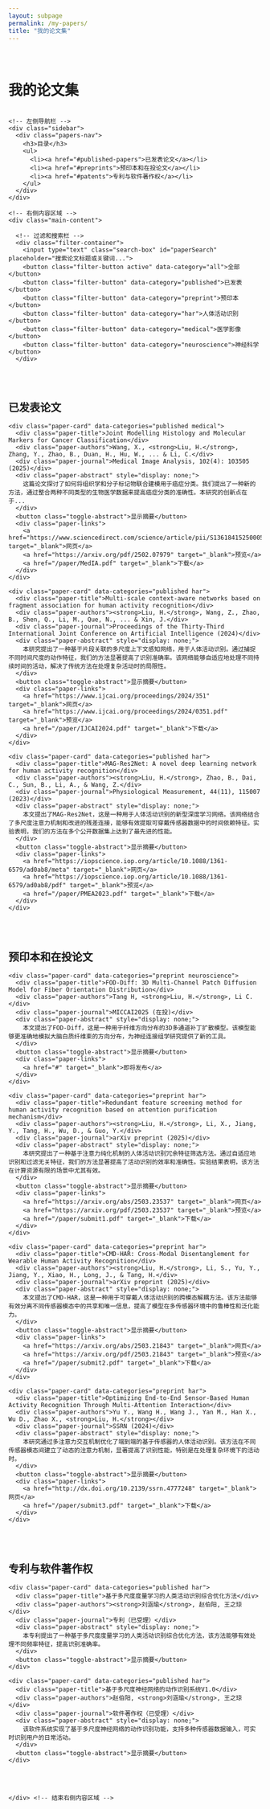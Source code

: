 ```yaml
---
layout: subpage
permalink: /my-papers/
title: "我的论文集"
---
```


<style>
  /* 基本样式 */
  .papers-container {
    padding: 20px 0;
  }
  
  /* 布局容器 */
  .two-column-layout {
    display: flex;
    gap: 30px;
    margin-top: 20px;
  }
  
  /* 左侧导航区域 */
  .sidebar {
    width: 250px;
    flex-shrink: 0;
  }
  
  /* 右侧内容区域 */
  .main-content {
    flex: 1;
  }
  
  /* 导航和目录样式 */
  .papers-nav {
    background-color: #f5f5f5;
    padding: 15px;
    border-radius: 8px;
    position: sticky;
    top: 20px;
  }
  
  .papers-nav ul {
    list-style-type: none;
    padding-left: 0;
  }
  
  .papers-nav li {
    margin-bottom: 8px;
  }
  
  .papers-nav a {
    text-decoration: none;
    color: #333;
    transition: color 0.3s;
  }
  
  .papers-nav a:hover {
    color: #0074D9;
  }
  
  /* 响应式布局 */
  @media (max-width: 992px) {
    .two-column-layout {
      flex-direction: column;
    }
    
    .sidebar {
      width: 100%;
      margin-bottom: 20px;
    }
    
    .papers-nav {
      position: relative;
      top: 0;
    }
  }
  
  /* 论文卡片样式 */
  .paper-card {
    background-color: white;
    border-radius: 8px;
    padding: 20px;
    margin-bottom: 20px;
    box-shadow: 0 2px 5px rgba(0,0,0,0.1);
    transition: transform 0.3s, box-shadow 0.3s;
  }
  
  .paper-card:hover {
    transform: translateY(-5px);
    box-shadow: 0 5px 15px rgba(0,0,0,0.1);
  }
  
  .paper-title {
    font-size: 1.2em;
    font-weight: bold;
    margin-bottom: 10px;
  }
  
  .paper-authors {
    font-style: italic;
    margin-bottom: 10px;
  }
  
  .paper-journal {
    font-weight: bold;
    color: #0074D9;
    margin-bottom: 10px;
  }
  
  .paper-abstract {
    margin-bottom: 15px;
  }
  
  .paper-links {
    display: flex;
    gap: 10px;
  }
  
  .paper-links a {
    display: inline-block;
    padding: 5px 10px;
    background-color: #f0f0f0;
    border-radius: 4px;
    text-decoration: none;
    color: #333;
    transition: background-color 0.3s;
  }
  
  .paper-links a:hover {
    background-color: #e0e0e0;
  }
  
  /* 过滤和搜索栏 */
  .filter-container {
    margin-bottom: 20px;
    display: flex;
    flex-wrap: wrap;
    gap: 10px;
  }
  
  .search-box {
    padding: 8px 15px;
    border: 1px solid #ddd;
    border-radius: 4px;
    flex-grow: 1;
  }
  
  .filter-button {
    padding: 8px 15px;
    background-color: #f0f0f0;
    border: 1px solid #ddd;
    border-radius: 4px;
    cursor: pointer;
    transition: background-color 0.3s;
  }
  
  .filter-button:hover, .filter-button.active {
    background-color: #0074D9;
    color: white;
  }
  
  /* 响应式布局 */
  @media (max-width: 768px) {
    .filter-container {
      flex-direction: column;
    }
  }

  /* 显示摘要切换按钮 */
  .toggle-abstract {
    background: none;
    border: none;
    color: #0074D9;
    cursor: pointer;
    padding: 5px 0;
    font-size: 0.9em;
    display: block;
    margin-top: 10px;
  }
</style>

<div class="papers-container">
  <h1>我的论文集</h1>
  
  <!-- 两列布局开始 -->
  <div class="two-column-layout">
    
    <!-- 左侧导航栏 -->
    <div class="sidebar">
      <div class="papers-nav">
        <h3>目录</h3>
        <ul>
          <li><a href="#published-papers">已发表论文</a></li>
          <li><a href="#preprints">预印本和在投论文</a></li>
          <li><a href="#patents">专利与软件著作权</a></li>
        </ul>
      </div>
    </div>
    
    <!-- 右侧内容区域 -->
    <div class="main-content">
      
      <!-- 过滤和搜索栏 -->
      <div class="filter-container">
        <input type="text" class="search-box" id="paperSearch" placeholder="搜索论文标题或关键词...">
        <button class="filter-button active" data-category="all">全部</button>
        <button class="filter-button" data-category="published">已发表</button>
        <button class="filter-button" data-category="preprint">预印本</button>
        <button class="filter-button" data-category="har">人体活动识别</button>
        <button class="filter-button" data-category="medical">医学影像</button>
        <button class="filter-button" data-category="neuroscience">神经科学</button>
      </div>
  
  <!-- 已发表论文 -->
  <section id="published-papers">
    <h2>已发表论文</h2>
    
    <div class="paper-card" data-categories="published medical">
      <div class="paper-title">Joint Modelling Histology and Molecular Markers for Cancer Classification</div>
      <div class="paper-authors">Wang, X., <strong>Liu, H.</strong>, Zhang, Y., Zhao, B., Duan, H., Hu, W., ... & Li, C.</div>
      <div class="paper-journal">Medical Image Analysis, 102(4): 103505 (2025)</div>
      <div class="paper-abstract" style="display: none;">
        这篇论文探讨了如何将组织学和分子标记物联合建模用于癌症分类。我们提出了一种新的方法，通过整合两种不同类型的生物医学数据来提高癌症分类的准确性。本研究的创新点在于...
      </div>
      <button class="toggle-abstract">显示摘要</button>
      <div class="paper-links">
        <a href="https://www.sciencedirect.com/science/article/pii/S1361841525000532" target="_blank">网页</a>
        <a href="https://arxiv.org/pdf/2502.07979" target="_blank">预览</a>
        <a href="/paper/MedIA.pdf" target="_blank">下载</a>
      </div>
    </div>
    
    <div class="paper-card" data-categories="published har">
      <div class="paper-title">Multi-scale context-aware networks based on fragment association for human activity recognition</div>
      <div class="paper-authors"><strong>Liu, H.</strong>, Wang, Z., Zhao, B., Shen, Q., Li, M., Que, N., ... & Xin, J.</div>
      <div class="paper-journal">Proceedings of the Thirty-Third International Joint Conference on Artificial Intelligence (2024)</div>
      <div class="paper-abstract" style="display: none;">
        本研究提出了一种基于片段关联的多尺度上下文感知网络，用于人体活动识别。通过捕捉不同时间尺度的动作特征，我们的方法显著提高了识别准确率。该网络能够自适应地处理不同持续时间的活动，解决了传统方法在处理复杂活动时的局限性。
      </div>
      <button class="toggle-abstract">显示摘要</button>
      <div class="paper-links">
        <a href="https://www.ijcai.org/proceedings/2024/351" target="_blank">网页</a>
        <a href="https://www.ijcai.org/proceedings/2024/0351.pdf" target="_blank">预览</a>
        <a href="/paper/IJCAI2024.pdf" target="_blank">下载</a>
      </div>
    </div>
    
    <div class="paper-card" data-categories="published har">
      <div class="paper-title">MAG-Res2Net: A novel deep learning network for human activity recognition</div>
      <div class="paper-authors"><strong>Liu, H.</strong>, Zhao, B., Dai, C., Sun, B., Li, A., & Wang, Z.</div>
      <div class="paper-journal">Physiological Measurement, 44(11), 115007 (2023)</div>
      <div class="paper-abstract" style="display: none;">
        本文提出了MAG-Res2Net，这是一种用于人体活动识别的新型深度学习网络。该网络结合了多尺度注意力机制和改进的残差连接，能够有效提取可穿戴传感器数据中的时间依赖特征。实验表明，我们的方法在多个公开数据集上达到了最先进的性能。
      </div>
      <button class="toggle-abstract">显示摘要</button>
      <div class="paper-links">
        <a href="https://iopscience.iop.org/article/10.1088/1361-6579/ad0ab8/meta" target="_blank">网页</a>
        <a href="https://iopscience.iop.org/article/10.1088/1361-6579/ad0ab8/pdf" target="_blank">预览</a>
        <a href="/paper/PMEA2023.pdf" target="_blank">下载</a>
      </div>
    </div>
  </section>
  
  <!-- 预印本和在投论文 -->
  <section id="preprints">
    <h2>预印本和在投论文</h2>
    
    <div class="paper-card" data-categories="preprint neuroscience">
      <div class="paper-title">FOD-Diff: 3D Multi-Channel Patch Diffusion Model for Fiber Orientation Distribution</div>
      <div class="paper-authors">Tang H, <strong>Liu, H.</strong>, Li C.</div>
      <div class="paper-journal">MICCAI2025 (在投)</div>
      <div class="paper-abstract" style="display: none;">
        本文提出了FOD-Diff，这是一种用于纤维方向分布的3D多通道补丁扩散模型。该模型能够更准确地模拟大脑白质纤维束的方向分布，为神经连接组学研究提供了新的工具。
      </div>
      <button class="toggle-abstract">显示摘要</button>
      <div class="paper-links">
        <a href="#" target="_blank">即将发布</a>
      </div>
    </div>
    
    <div class="paper-card" data-categories="preprint har">
      <div class="paper-title">Redundant feature screening method for human activity recognition based on attention purification mechanism</div>
      <div class="paper-authors"><strong>Liu, H.</strong>, Li, X., Jiang, Y., Tang, H., Wu, D., & Guo, Y.</div>
      <div class="paper-journal">arXiv preprint (2025)</div>
      <div class="paper-abstract" style="display: none;">
        本研究提出了一种基于注意力纯化机制的人体活动识别冗余特征筛选方法。通过自适应地识别和过滤无关特征，我们的方法显著提高了活动识别的效率和准确性。实验结果表明，该方法在计算资源有限的场景中尤其有效。
      </div>
      <button class="toggle-abstract">显示摘要</button>
      <div class="paper-links">
        <a href="https://arxiv.org/abs/2503.23537" target="_blank">网页</a>
        <a href="https://arxiv.org/pdf/2503.23537" target="_blank">预览</a>
        <a href="/paper/submit1.pdf" target="_blank">下载</a>
      </div>
    </div>
    
    <div class="paper-card" data-categories="preprint har">
      <div class="paper-title">CMD-HAR: Cross-Modal Disentanglement for Wearable Human Activity Recognition</div>
      <div class="paper-authors"><strong>Liu, H.</strong>, Li, S., Yu, Y., Jiang, Y., Xiao, H., Long, J., & Tang, H.</div>
      <div class="paper-journal">arXiv preprint (2025)</div>
      <div class="paper-abstract" style="display: none;">
        本文提出了CMD-HAR，这是一种用于可穿戴人体活动识别的跨模态解耦方法。该方法能够有效分离不同传感器模态中的共享和唯一信息，提高了模型在多传感器环境中的鲁棒性和泛化能力。
      </div>
      <button class="toggle-abstract">显示摘要</button>
      <div class="paper-links">
        <a href="https://arxiv.org/abs/2503.21843" target="_blank">网页</a>
        <a href="https://arxiv.org/pdf/2503.21843" target="_blank">预览</a>
        <a href="/paper/submit2.pdf" target="_blank">下载</a>
      </div>
    </div>
    
    <div class="paper-card" data-categories="preprint har">
      <div class="paper-title">Optimizing End-to-End Sensor-Based Human Activity Recognition Through Multi-Attention Interaction</div>
      <div class="paper-authors">Yu Y., Wang H., Wang J., Yan M., Han X., Wu D., Zhao X., <strong>Liu, H.</strong></div>
      <div class="paper-journal">SSRN (2024)</div>
      <div class="paper-abstract" style="display: none;">
        本研究通过多注意力交互机制优化了端到端的基于传感器的人体活动识别。该方法在不同传感器模态间建立了动态的注意力机制，显著提高了识别性能，特别是在处理复杂环境下的活动时。
      </div>
      <button class="toggle-abstract">显示摘要</button>
      <div class="paper-links">
        <a href="http://dx.doi.org/10.2139/ssrn.4777248" target="_blank">网页</a>
        <a href="/paper/submit3.pdf" target="_blank">下载</a>
      </div>
    </div>
  </section>
  
  <!-- 专利与软件著作权 -->
  <section id="patents">
    <h2>专利与软件著作权</h2>
    
    <div class="paper-card" data-categories="published har">
      <div class="paper-title">基于多尺度度量学习的人类活动识别综合优化方法</div>
      <div class="paper-authors"><strong>刘涵瑜</strong>, 赵伯阳, 王之琼</div>
      <div class="paper-journal">专利（已受理）</div>
      <div class="paper-abstract" style="display: none;">
        本专利提出了一种基于多尺度度量学习的人类活动识别综合优化方法，该方法能够有效处理不同频率特征，提高识别准确率。
      </div>
      <button class="toggle-abstract">显示摘要</button>
    </div>
    
    <div class="paper-card" data-categories="published har">
      <div class="paper-title">基于多尺度神经网络的动作识别系统V1.0</div>
      <div class="paper-authors">赵伯阳, <strong>刘涵瑜</strong>, 王之琼</div>
      <div class="paper-journal">软件著作权（已受理）</div>
      <div class="paper-abstract" style="display: none;">
        该软件系统实现了基于多尺度神经网络的动作识别功能，支持多种传感器数据输入，可实时识别用户的日常活动。
      </div>
      <button class="toggle-abstract">显示摘要</button>
    </div>
  </section>
    
    </div> <!-- 结束右侧内容区域 -->
  </div> <!-- 结束两列布局 -->
</div>

<script>
document.addEventListener('DOMContentLoaded', function() {
  // 摘要显示/隐藏功能
  document.querySelectorAll('.toggle-abstract').forEach(button => {
    button.addEventListener('click', function() {
      const abstract = this.previousElementSibling;
      if (abstract.style.display === 'none') {
        abstract.style.display = 'block';
        this.textContent = '隐藏摘要';
      } else {
        abstract.style.display = 'none';
        this.textContent = '显示摘要';
      }
    });
  });
  
  // 目录平滑滚动功能
  document.querySelectorAll('.papers-nav a').forEach(anchor => {
    anchor.addEventListener('click', function(e) {
      e.preventDefault();
      
      const targetId = this.getAttribute('href').substring(1);
      const targetElement = document.getElementById(targetId);
      
      if (targetElement) {
        window.scrollTo({
          top: targetElement.offsetTop - 20,
          behavior: 'smooth'
        });
      }
    });
  });
  
  // 过滤功能
  const filterButtons = document.querySelectorAll('.filter-button');
  const paperCards = document.querySelectorAll('.paper-card');
  
  filterButtons.forEach(button => {
    button.addEventListener('click', function() {
      // 移除所有按钮的active类
      filterButtons.forEach(btn => btn.classList.remove('active'));
      // 为当前按钮添加active类
      this.classList.add('active');
      
      const category = this.getAttribute('data-category');
      
      paperCards.forEach(card => {
        if (category === 'all') {
          card.style.display = 'block';
        } else {
          const cardCategories = card.getAttribute('data-categories').split(' ');
          if (cardCategories.includes(category)) {
            card.style.display = 'block';
          } else {
            card.style.display = 'none';
          }
        }
      });
    });
  });
  
  // 搜索功能
  const searchBox = document.getElementById('paperSearch');
  searchBox.addEventListener('input', function() {
    const searchTerm = this.value.toLowerCase();
    
    paperCards.forEach(card => {
      const title = card.querySelector('.paper-title').textContent.toLowerCase();
      const abstract = card.querySelector('.paper-abstract').textContent.toLowerCase();
      
      if (title.includes(searchTerm) || abstract.includes(searchTerm)) {
        card.style.display = 'block';
      } else {
        card.style.display = 'none';
      }
    });
  });
});
</script>
